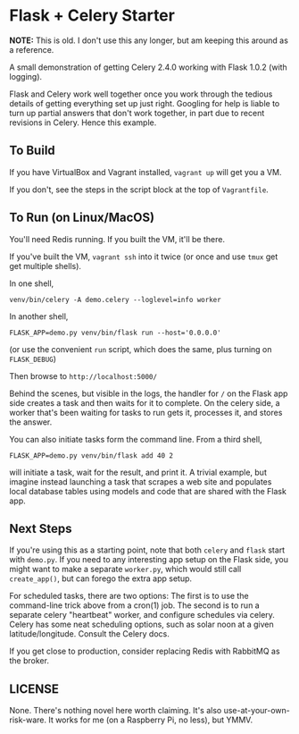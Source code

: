 # Flask + Celery Starter

**NOTE:** This is old. I don't use this any longer, but am keeping this around as a reference.

A small demonstration of getting Celery 2.4.0 working with Flask 1.0.2
(with logging).

Flask and Celery work well together once you work through the tedious details
of getting everything set up just right. Googling for help is liable to turn
up partial answers that don't work together, in part due to recent revisions
in Celery.
Hence this example.

## To Build

If you have VirtualBox and Vagrant installed, `vagrant up` will get you a VM.

If you don't, see the steps in the script block at the top of `Vagrantfile`.

## To Run (on Linux/MacOS)

You'll need Redis running. If you built the VM, it'll be there.

If you've built the VM, `vagrant ssh` into it twice
(or once and use `tmux` get get multiple shells).

In one shell,

    venv/bin/celery -A demo.celery --loglevel=info worker

In another shell,

    FLASK_APP=demo.py venv/bin/flask run --host='0.0.0.0'

(or use the convenient `run` script, which does the same,
plus turning on `FLASK_DEBUG`)

Then browse to `http://localhost:5000/`

Behind the scenes, but visible in the logs, the handler for `/` on the
Flask app side creates a task and then waits for it to complete.
On the celery side, a worker that's been waiting for tasks to run gets it,
processes it, and stores the answer.

You can also initiate tasks form the command line. From a third shell,

    FLASK_APP=demo.py venv/bin/flask add 40 2

will initiate a task, wait for the result, and print it. A trivial example,
but imagine instead launching a task that scrapes a web site and populates
local database tables using models and code that are shared with the Flask
app.

## Next Steps

If you're using this as a starting point, note that both `celery` and `flask`
start with `demo.py`.  If you need to any interesting app setup on the Flask
side, you might want to make a separate `worker.py`, which would still call
`create_app()`, but can forego the extra app setup.

For scheduled tasks, there are two options: The first is to use the
command-line trick above from a cron(1) job. The second is to run a separate
celery "heartbeat" worker, and configure schedules via celery. Celery has some
neat scheduling options, such as solar noon at a given latitude/longitude.
Consult the Celery docs.

If you get close to production, consider replacing Redis with RabbitMQ as
the broker.

## LICENSE

None. There's nothing novel here worth claiming.
It's also use-at-your-own-risk-ware.
It works for me (on a Raspberry Pi, no less), but YMMV.
